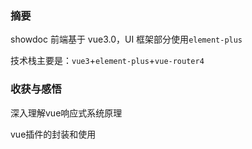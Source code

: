 ### 摘要

showdoc 前端基于 vue3.0，UI 框架部分使用`element-plus`

技术栈主要是：`vue3`+`element-plus`+`vue-router4`

### 收获与感悟

深入理解vue响应式系统原理

vue插件的封装和使用